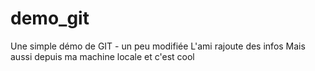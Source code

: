 # demo_git
Une simple démo de GIT - un peu modifiée
L'ami rajoute des infos
Mais aussi depuis ma machine locale et c'est cool
